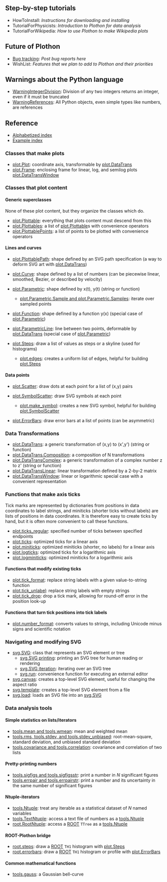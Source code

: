 ## Step-by-step tutorials ##

  * HowToInstall: _Instructions for downloading and installing_
  * TutorialForPhysicists: _Introduction to Plothon for data analysis_
  * TutorialForWikipedia: _How to use Plothon to make Wikipedia plots_

## Future of Plothon ##

  * [Bug tracking](http://code.google.com/p/plothon/issues/list): _Post bug reports here_
  * WishList: _Features that we plan to add to Plothon and their priorities_

## Warnings about the Python language ##

  * [WarningIntegerDivision](WarningIntegerDivision.md): Division of any two integers returns an integer, even if it must be truncated
  * [WarningReferences](WarningReferences.md): All Python objects, even simple types like numbers, are references

## Reference ##

  * [Alphabetized index](http://code.google.com/p/plothon/w/list?can=2&q=Docs-UserReference&colspec=Summary+Changed)
  * [Example index](http://code.google.com/p/plothon/w/list?can=2&q=Docs-Examples&colspec=Summary+Changed)

### Classes that make plots ###

  * [plot.Plot](plotPlot.md): coordinate axis, transformable by [plot.DataTrans](plotDataTrans.md)
  * [plot.Frame](plotFrame.md): enclosing frame for linear, log, and semilog plots [plot.DataTransWindow](plotDataTransWindow.md)

### Classes that plot content ###

#### Generic superclasses ####

None of these plot content, but they organize the classes which do.

  * [plot.Plottable](plotPlottable.md): everything that plots content must descend from this
  * [plot.Plottables](plotPlottables.md): a list of [plot.Plottable](plotPlottable.md)s with convenience operators
  * [plot.PlottablePoints](plotPlottablePoints.md): a list of points to be plotted with convenience operators

#### Lines and curves ####

  * [plot.PlottablePath](plotPlottablePath.md): shape defined by an SVG path specification (a way to deform SVG art with [plot.DataTrans](plotDataTrans.md))

  * [plot.Curve](plotCurve.md): shape defined by a list of numbers (can be piecewise linear, smoothed, Bezier, or described by velocity)

  * [plot.Parametric](plotParametric.md): shape defined by x(t), y(t) (string or function)
    * [plot.Parametric.Sample and plot.Parametric.Samples](plotParametricSample.md): iterate over sampled points

  * [plot.Function](plotFunction.md): shape defined by a function y(x) (special case of [plot.Parametric](plotParametric.md))

  * [plot.ParametricLine](plotParametricLine.md): line between two points, deformable by [plot.DataTrans](plotDataTrans.md) (special case of [plot.Parametric](plotParametric.md))

  * [plot.Steps](plotSteps.md): draw a list of values as steps or a skyline (used for histograms)
    * [plot.edges](plotedges.md): creates a uniform list of edges, helpful for building [plot.Steps](plotSteps.md)

#### Data points ####

  * [plot.Scatter](plotScatter.md): draw dots at each point for a list of (x,y) pairs

  * [plot.SymbolScatter](plotSymbolScatter.md): draw SVG symbols at each point
    * [plot.make\_symbol](plotmake_symbol.md): creates a new SVG symbol, helpful for building [plot.SymbolScatter](plotSymbolScatter.md)

  * [plot.ErrorBars](plotErrorBars.md): draw error bars at a list of points (can be asymmetric)

### Data Transformations ###

  * [plot.DataTrans](plotDataTrans.md): a generic transformation of (x,y) to (x',y') (string or function)
  * [plot.DataTrans.Composition](plotDataTransComposition.md): a composition of N transformations
  * [plot.DataTransComplex](plotDataTransComplex.md): a generic transformation of a complex number z to z' (string or function)
  * [plot.DataTransLinear](plotDataTransLinear.md): linear transformation defined by a 2-by-2 matrix
  * [plot.DataTransWindow](plotDataTransWindow.md): linear or logarithmic special case with a convenient representation

### Functions that make axis ticks ###

Tick marks are represented by dictionaries from positions in data coordinates to label strings, and miniticks (shorter ticks without labels) are lists of positions in data coordinates.  It is therefore easy to create ticks by hand, but it is often more convenient to call these functions.

  * [plot.ticks\_regular](plotticks_regular.md): specified number of ticks between specified endpoints
  * [plot.ticks](plotticks.md): optimized ticks for a linear axis
  * [plot.miniticks](plotminiticks.md): optimized miniticks (shorter, no labels) for a linear axis
  * [plot.logticks](plotlogticks.md): optimized ticks for a logarithmic axis
  * [plot.logminiticks](plotlogminiticks.md): optimized miniticks for a logarithmic axis

#### Functions that modify existing ticks ####

  * [plot.tick\_format](plottick_format.md): replace string labels with a given value-to-string function
  * [plot.tick\_unlabel](plottick_unlabel.md): replace string labels with empty strings
  * [plot.tick\_drop](plottick_drop.md): drop a tick mark, allowing for round-off error in the position look-up

#### Functions that turn tick positions into tick labels ####

  * [plot.number\_format](plotnumber_format.md): converts values to strings, including Unicode minus signs and scientific notation

### Navigating and modifying SVG ###

  * [svg.SVG](svgSVG.md): class that represents an SVG element or tree
    * [svg.SVG printing](svgSVGprint.md): printing an SVG tree for human reading or rendering
    * [svg.SVG iteration](svgSVGiteration.md): iterating over an SVG tree
    * [svg.run](svgrun.md): convenience function for executing an external editor
  * [svg.canvas](svgcanvas.md): creates a top-level SVG element, useful for changing the aspect ratio
  * [svg.template](svgtemplate.md): creates a top-level SVG element from a file
  * [svg.load](svgload.md): loads an SVG file into an [svg.SVG](svgSVG.md)

### Data analysis tools ###

#### Simple statistics on lists/iterators ####

  * [tools.mean and tools.wmean](toolsmean.md): mean and weighted mean
  * [tools.rms, tools.stdev, and tools.stdev\_unbiased](toolsrms.md): root-mean-square, standard deviation, and unbiased standard deviation
  * [tools.covariance and tools.correlation](toolscovariance.md): covariance and correlation of two lists

#### Pretty-printing numbers ####

  * [tools.sigfigs and tools.sigfigsstr](toolssigfigs.md): print a number in _N_ significant figures
  * [tools.errpair and tools.errpairstr](toolserrpair.md): print a number and its uncertainty in the same number of significant figures

#### Ntuple-iterators ####

  * [tools.Ntuple](toolsNtuple.md): treat any iterable as a statistical dataset of _N_ named variables
  * [tools.TextNtuple](toolsTextNtuple.md): access a text file of numbers as a [tools.Ntuple](toolsNtuple.md)
  * [root.RootNtuple](rootRootNtuple.md): access a [ROOT](http://root.cern.ch) `TTree` as a [tools.Ntuple](toolsNtuple.md)

#### ROOT-Plothon bridge ####

  * [root.steps](rootsteps.md): draw a [ROOT](http://root.cern.ch) `TH1` histogram with [plot.Steps](plotSteps.md)
  * [root.errorbars](rooterrorbars.md): draw a [ROOT](http://root.cern.ch) `TH1` histogram or profile with [plot.ErrorBars](plotErrorBars.md)

#### Common mathematical functions ####

  * [tools.gauss](toolsgauss.md): a Gaussian bell-curve